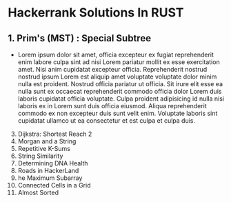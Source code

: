 # Hackerrank Solutions In RUST


## 1. Prim's (MST) : Special Subtree
- Lorem ipsum dolor sit amet, officia excepteur ex fugiat reprehenderit enim labore culpa sint ad nisi Lorem pariatur mollit ex esse exercitation amet. Nisi anim cupidatat excepteur officia. Reprehenderit nostrud nostrud ipsum Lorem est aliquip amet voluptate voluptate dolor minim nulla est proident. Nostrud officia pariatur ut officia. Sit irure elit esse ea nulla sunt ex occaecat reprehenderit commodo officia dolor Lorem duis laboris cupidatat officia voluptate. Culpa proident adipisicing id nulla nisi laboris ex in Lorem sunt duis officia eiusmod. Aliqua reprehenderit commodo ex non excepteur duis sunt velit enim. Voluptate laboris sint cupidatat ullamco ut ea consectetur et est culpa et culpa duis.
 
 
3. Dijkstra: Shortest Reach 2
4. Morgan and a String
5. Repetitive K-Sums
6. String Similarity
7. Determining DNA Health
8. Roads in HackerLand
9. he Maximum Subarray
10. Connected Cells in a Grid
11. Almost Sorted
